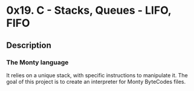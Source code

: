 # 0x19. C - Stacks, Queues - LIFO, FIFO

## Description

### The Monty language
 It relies on a unique stack, with specific instructions to manipulate it. The goal of this project is to create an interpreter for Monty ByteCodes files.


